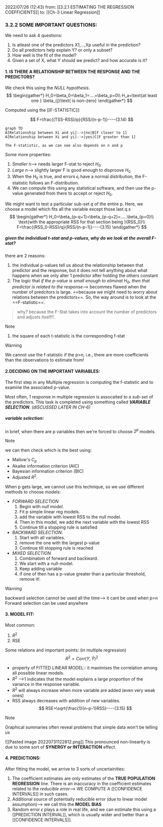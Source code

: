 2022/07/26  (12:43)
from: [[3.2.1 ESTIMATING THE REGRESSION COEFFICIENTS]]
to: [[Ch-3 Linear Regression]]

### 3.2.2 SOME IMPORTANT QUESTIONS:
We need to ask 4 questions:
1. Is atleast one of the predictors X1,...,Xp useful in the prediction?
2. Do all predictors help explain Y? or only a  subset?
3. How well is the fit of the model?
4. Given a set of X, what Y should we predict? and how accurate is it?

#### 1. IS THERE A RELATIONSHIP BETWEEN THE RESPONSE AND THE PREDICTORS?
We check this using the *NULL hypothesis*.
$$
\begin{gather*}
H_0=\beta_0=\beta_1=....=\beta_p=0\\
H_a=\text{at least one } \beta_{j}\text{ is non-zero}
\end{gather*}
$$

Computed using the [[F-STATISTIC]]:


$$
F=\frac{(TSS-RSS)/p}{RSS/(n-p-1)}----(3.14)
$$


```mermaid
graph TD
A[Relationship between Xi and yi]-->|no|B[F closer to 1]
A[Relationship between Xi and yi]-->|yes|C[F greater than 1]
```
	The F-statistic, as we can see also depends on n and p

Some more properties:
1. *Smaller n*--> needs larger F-stat to reject $H_0$
2. *Large n*--> slightly larger F is good enough to disproove $H_0$
3. When the $H_0$ is true, and errors $\epsilon_i$ have a normal distribution, the F-statistic follows an F-distribution. 
4. We can compute this using any statistical software, and then use the p-value generated from there to accept or reject $H_0$.

We might want to test a particular sub-set *q* of the entire p. Here, we choose a model which fits all the variable except those last q.s
$$
\begin{gather*}
H_0=\beta_{p-q+1}=\beta_{p-q+2}=.....\beta_{p=0}\\
\text{with the appropriate RSS for that section being }{RSS_0}\\
F=\frac{(RSS_0-RSS)/q}{RSS/(n-p-1)}----(3.15)
\end{gather*}
$$
##### given the individiual t-stat and  p-values, why do we look at the overall F-stat?
there are 2 reasons:
1. the individual p-values tell us about the relationship between that predictor and the response, but it does not tell anything about what happens when we only alter 1 predictor after holding the others constant
2. The logic that *if the p-value is small enough to eliminat $H_0$, then that predictor is related to the response*--> becommes flawed when the number of predcitors is large. ==because we might need to worry about relations between the predictors==.
So, the way around is to look at the ==F-statistic==.

> why?
> because the F-Stat takes into account the number of predictors and adjusts itself!!.

>[!note]
>1. the square of each t-statistic is the corresponding f-stat

>[!warning]
>We cannot use the f-statistic if the p>n, i.e., there are more coefficients than the observations to estimate from!


#### 2.DECIDING ON THE IMPORTANT VARIABLES:
The first step in any Multiple regression is computing the f-statistic and to examine the associated p-value.

Most often, 1 response in multiple regression is assocaited to a *sub-set* of the predictors. This task is completed using something called ***VARIABLE SELECTION***. *(dISCUSSED LATER IN CH-6)*

##### variable selection:
in brief, when there are p variables then we're forced to choose $2^p$ models. 

>[!note]
>we can then check which is the best using: 
>- Mallow's $C_p$
>- Akaike information criterion (AIC)
>-  Bayesian information criterion (BIC)
>- Adjusted $R^2$.

When p gets large, we cannot use this technique, so we use different methods to choose models:
-  *FORWARD SELECTION*
	1. Begin with *null model*. 
	2. Fit p simple linear reg models.
	3. add the variable with lowest RSS to the null model.
	4. Then in this model, we add the next variable with the lowest RSS
	5. Continue till a stopping rule is satisfied
- *BACKWARD SELECTION*:
	1. Start with all variables. 
	2. remove the one with the largest p-value
	3. Continue till stopping rule is reached
-  *MIXED SELECTION*
	1. Combinatoin of forward and backward.
	2. We start with a null-model.
	3. Keep adding variable
	4. if one of then has a p-value greater than a particular threshold, remove it!.

>[!warning]
>backward selection cannot be used all the time--> it cant be used when p>n
>Forward selection can be used anywhere

#### 3. MODEL FIT:
Most common:
1. $R^2$
2. RSE

Some relations and important points: (in multiple regression)
$$
R^2=Corr(Y,\hat{Y})^2
$$
- property of FITTED LINEAR MODEL:: it maximises the correlation among all possible linear models.
- $R^2$ -->1 indicates that the model explains a large proportion of the variance in the response variable.
- $R^2$ will always increase when more variable are added (even very weak ones)
- RSS always decreases with addition of new variables.
$$
RSE=\sqrt{\frac{1}{n-p-1}RSS}----(3.15)
$$
>[!note]
>Graphical summaries often reveal problems that simple data won't be telling us

![[Pasted image 20220731122812.png]]
This pronounced non-linearity is due to some sort of **SYNERGY or INTERACTION** effect.

#### 4. PREDICTIONS:
After fitting the model, we arrive to 3 sorts of uncertainities:
1. The coefficient estimates are only estimates of the **TRUE POPULATION REGRESSION** line. There is an inaccuracy in the coefficient estimates related to the *reducible error*--> WE COMPUTE A [[CONFIDENCE INTERVALS]] in such cases.
3. Additional source of potentially reducible error (due to linear model assumption)--> we call this the **MODEL BIAS**
4. Random error $\epsilon$ plays a role in real life, and we can estimate this using a [[PREDICTION INTERVAL]], which is usually wider and better than a [[CONFIDENCE INTERVALS]].
